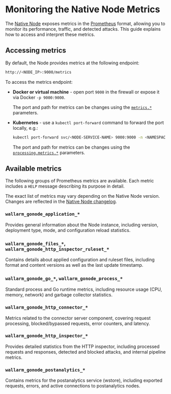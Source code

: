 # Monitoring the Native Node Metrics

The [Native Node](../installation/nginx-native-node-internals.md#native-node) exposes metrics in the [Prometheus](https://prometheus.io/docs/instrumenting/exposition_formats/) format, allowing you to monitor its performance, traffic, and detected attacks. This guide explains how to access and interpret these metrics.

## Accessing metrics

By default, the Node provides metrics at the following endpoint:

```bash
http://<NODE_IP>:9000/metrics
```

To access the metrics endpoint:

* **Docker or virtual machine** - open port `9000` in the firewall or expose it via Docker `-p 9000:9000`.

    The port and path for metrics can be changes using the [`metrics.*`](../installation/native-node/all-in-one-conf.md#metricsenabled) parameters.
* **Kubernetes** - use a `kubectl port-forward` command to forward the port locally, e.g.:

    ```bash
    kubectl port-forward svc/<NODE-SERVICE-NAME> 9000:9000 -n <NAMESPACE>
    ```

    The port and path for metrics can be changes using the [`processing.metrics.*`](../installation/native-node/helm-chart-conf.md#processingmetricsenabled) parameters.

## Available metrics

The following groups of Prometheus metrics are available. Each metric includes a `HELP` message describing its purpose in detail.

The exact list of metrics may vary depending on the Native Node version. Changes are reflected in the [Native Node changelog](../updating-migrating/native-node/node-artifact-versions.md).

### `wallarm_gonode_application_*`

Provides general information about the Node instance, including version, deployment type, mode, and configuration reload statistics.

### `wallarm_gonode_files_*`, `wallarm_gonode_http_inspector_ruleset_*`

Contains details about applied configuration and ruleset files, including format and content versions as well as the last update timestamp.

### `wallarm_gonode_go_*`, `wallarm_gonode_process_*`

Standard process and Go runtime metrics, including resource usage (CPU, memory, network) and garbage collector statistics.

### `wallarm_gonode_http_connector_*`

Metrics related to the connector server component, covering request processing, blocked/bypassed requests, error counters, and latency.

### `wallarm_gonode_http_inspector_*`

Provides detailed statistics from the HTTP inspector, including processed requests and responses, detected and blocked attacks, and internal pipeline metrics.

### `wallarm_gonode_postanalytics_*`

Contains metrics for the postanalytics service (wstore), including exported requests, errors, and active connections to postanalytics nodes.
